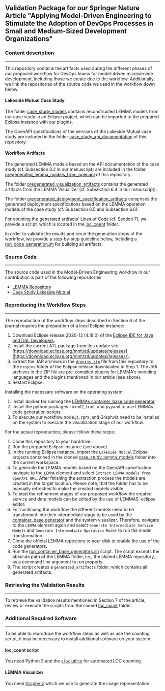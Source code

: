 ## Validation Package for our Springer Nature Article "Applying Model-Driven Engineering to Stimulate the Adoption of DevOps Processes in Small and Medium-Sized Development Organizations"
### Content description
---
This repository contains the artifacts used during the different phases of our proposed workflow for DevOps teams for model-driven microservice development, including those we create due to the workflow. Additionally, we link the repositories of the source code we used in the workflow down below. 

#### Lakeside Mutual Case Study
The folder [case_study_models](https://github.com/SeelabFhdo/SN2021/tree/master/case_study_models) contains reconstructed LEMMA models from our case study in an Eclipse project, which can be imported to the prepared Eclipse instance with our plugins. 

The OpenAPI specifications of the services of the Lakeside Mutual case study are included in the folder [case_study_api_documentation](https://github.com/SeelabFhdo/SN2021/tree/master/case_study_api_documentation) of this repository. 

#### Workflow Artifacts
The generated LEMMA models based on the API documentation of the case study (cf. Subsection 6.2 in our manuscript) are included in the folder [pregenerated_lemma_models_from_openapi](https://github.com/SeelabFhdo/SN2021/tree/master/pregenerated_lemma_models_from_openapi) of this repository. 

The folder [pregenerated_visualization_artifacts](https://github.com/SeelabFhdo/SN2021/tree/master/pregenerated_visualization_artifacts) contains the generated artifacts from the LEMMA Visualizer (cf. Subsection 6.4 in our manuscript). 

The folder [pregenerated_deployment_specification_artifacts](https://github.com/SeelabFhdo/SN2021/tree/master/pregenerated_deployment_specification_artifacts) comprises the generated deployment specifications based on the LEMMA operation models of the case study (cf. Subsection 6.5 and Subsection 6.6).

For counting the generated artifacts' Lines of Code (cf. Section 7), we provide a script, which is located in the [loc_count](https://github.com/SeelabFhdo/SN2021/tree/master/loc_count) folder.

In order to validate the results and rerun the generation steps of the workflow, we provide a step-by-step guideline below, including a [run_code_generation.sh](https://github.com/SeelabFhdo/SN2021/blob/master/run_code_generation.sh) for building all artifacts.

### Source Code
---
The source code used in the Model-Driven Engineering workflow in our contribution is part of the following repositories:
- [LEMMA Repository](https://github.com/SeelabFhdo/lemma)
- [Case Study Lakeside Mutual](https://github.com/Microservice-API-Patterns/LakesideMutual)

### Reproducing the Workflow Steps
---
The reproduction of the workflow steps described in Section 6 of the journal requires the preparation of a local Eclipse instance:
1. Download Eclipse release 2020-12 (4.18.0) of the [Eclipse IDE for Java and DSL Developers](https://www.eclipse.org/downloads/packages/release/2020-12/r/eclipse-ide-java-and-dsl-developers).
2. Install the current ATL package from this update site: [https://download.eclipse.org/mmt/atl/updates/releases](https://download.eclipse.org/mmt/atl/updates/releases/).
3. Extract the JAR archives in the [`dropins.zip`](https://github.com/SeelabFhdo/jss2020/blob/master/dropins.zip) file from this repository to the `dropins` folder of the Eclipse release downloaded in Step 1. The JAR archives in the ZIP file are pre-compiled plugins for LEMMA's modeling languages and the plugins mentioned in our article (see above).
4. Restart Eclipse.

Installing the necessary software on the operating system:
1. Install docker for running the [LEMMAs container_base code generator](https://github.com/SeelabFhdo/lemma/tree/master/code%20generators/de.fhdo.lemma.model_processing.code_generation.container_base)
2. Install the python packages libxml2, lxml, and pyyaml to use LEMMAs code generation scripts. 
3. To execute our workflow node.js, rpm ,and Graphviz need to be installed on the system to execute the visualization stage of our workflow. 

For the actual reproduction, please follow these steps:
1. Clone this repository to your harddrive.
2. Run the prepared Eclipse instance (see above).
3. In the running Eclipse instance, import the `Lakeside Mutual` Eclipse projects contained in the cloned [case_study_lemma_models](https://github.com/SeelabFhdo/SN2021/tree/master/case_study_lemma_models) folder into the current workspace.
4. To generate the LEMMA models based on the OpenAPI specification navigate to the `LEMMA` element and select `Extract LEMMA models from OpenAPI URL`. After finishing the extraction process the models are created in the target location. Please note, that the folder has to be manually refreshed to make the created models visible. 
5. To start the refinement stages of our proposed workflow the created service and data models can be edited by the use of LEMMAS' eclipse editor.
6. For continuing the workflow the different models need to be transformed into their intermediate stage to be used by the [container_base generator](https://github.com/SeelabFhdo/lemma/tree/master/code%20generators/de.fhdo.lemma.model_processing.code_generation.container_base) and the system visualizer. Therefore, navigate to the `LEMMA` element again and select `Generate Intermediate Service Models` and `Generate Intermediate Operation Model` to run the model transformation.
7. Clone the official LEMMA repository to your disk to enable the use of the code generators.
8. Run the [run_container_base_generators.sh](https://github.com/SeelabFhdo/SN2021/blob/master/run_container_base_generators.sh) script. <!--- The script expects the absolute path of the [scripts](https://github.com/SeelabFhdo/lemma/tree/master/scripts) folder as a command line argument to run properly. ---> The script excepts the absolute path of the LEMMA folder, i.e., the cloned LEMMA repository, as a command line argument to run properly. 
9. The script creates a `generated_artifacts` folder, which contains all generated artifacts. 

### Retrieving the Validation Results
---
To retrieve the validation results mentioned in Section 7 of the article, review or execute the scripts from the cloned [loc_count](https://github.com/SeelabFhdo/SN2021/tree/master/loc_count) folder. 

### Additional Required Software
---
To be able to reproduce the workflow steps as well as use the counting script, it may be necessary to install additional software on your system.
#### loc_count script
You need Python 3 and the [`cloc` utility](https://github.com/AlDanial/cloc) for automated LOC counting.

#### LEMMA Visualizer
You need [GraphViz](https://graphviz.org/) which we use to generate the image representation.

